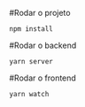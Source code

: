 #Rodar o projeto
```
npm install

```

#Rodar o backend
```
yarn server

```

#Rodar o frontend
```
yarn watch

```